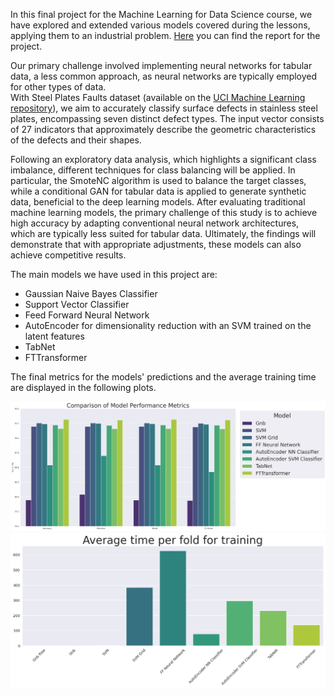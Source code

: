 In this final project for the Machine Learning for Data Science course, we have explored and extended various models 
covered during the lessons, applying them to an industrial problem. [Here](https://github.com/dariogemo/UNIVR-machinelearning/blob/main/report.pdf)
you can find the report for the project.

Our primary challenge involved implementing neural 
networks for tabular data, a less common approach, as neural networks are typically employed for other types of data.  
With Steel Plates Faults dataset (available on the [UCI Machine Learning repository](https://archive.ics.uci.edu/dataset/198/steel+plates+faults)), 
we aim to accurately classify surface defects in stainless steel plates, encompassing seven distinct defect types. 
The input vector consists of 27 indicators that approximately describe the geometric characteristics of the defects and 
their shapes. 

Following an exploratory data analysis, which highlights a significant class imbalance, different 
techniques for class balancing will be applied. In particular, the SmoteNC algorithm is used to balance the target 
classes, while a conditional GAN for tabular data is applied to generate synthetic data, beneficial to the deep learning
models. After evaluating traditional machine learning models, the primary challenge of this study is to achieve high 
accuracy by adapting conventional neural network architectures, which are typically less suited for tabular data. 
Ultimately, the findings will demonstrate that with appropriate adjustments, these models can also achieve competitive
results.

The main models we have used in this project are:
- Gaussian Naive Bayes Classifier
- Support Vector Classifier
- Feed Forward Neural Network
- AutoEncoder for dimensionality reduction with an SVM trained on the latent features
- TabNet
- FTTransformer

The final metrics for the models' predictions and the average training time are displayed in the following plots.

<img src="Plots/metrics.png" width="825"/>

<img src="Plots/time.png" width="825"/>
